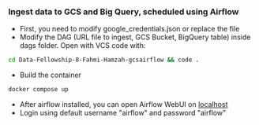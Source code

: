 ### Ingest data to GCS and Big Query, scheduled using Airflow

- First, you need to modify google_credentials.json or replace the file
- Modify the DAG (URL file to ingest, GCS Bucket, BigQuery table) inside dags folder. Open with VCS code with:
```bash
cd Data-Fellowship-8-Fahmi-Hamzah-gcsairflow && code .
```
- Build the container
```bash
docker compose up
```
- After airflow installed, you can open Airflow WebUI on [localhost](localhost:8080)
- Login using default username "airflow" and password "airflow"
